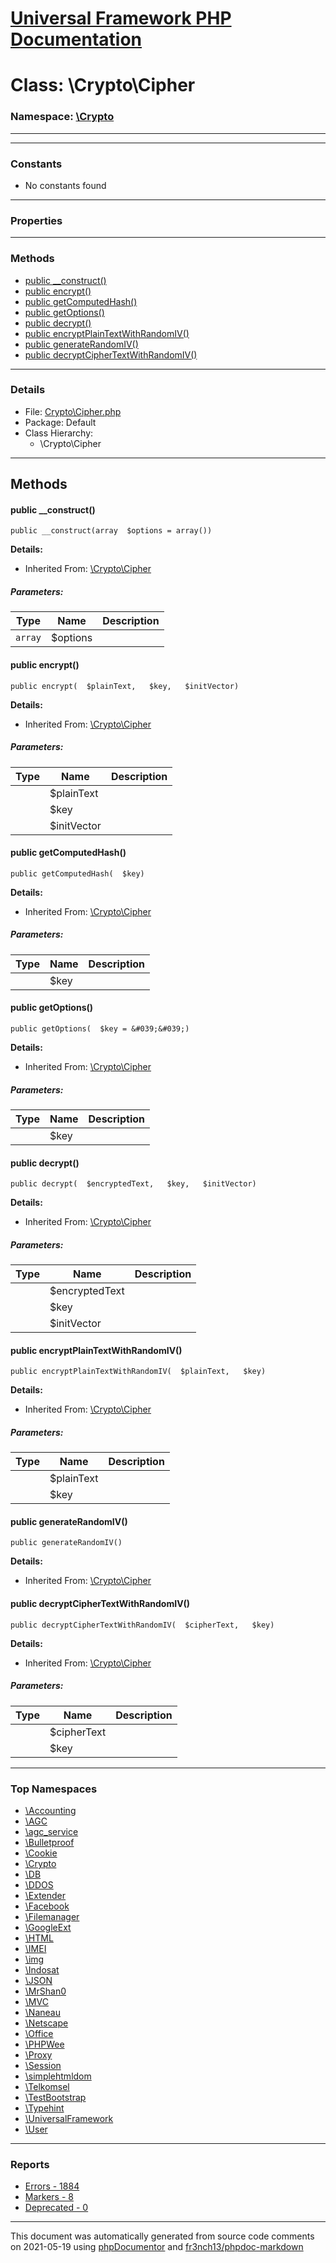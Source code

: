 # [Universal Framework PHP Documentation](../home.md)

# Class: \Crypto\Cipher
### Namespace: [\Crypto](../namespaces/Crypto.md)
---
---
### Constants
* No constants found
---
### Properties
---
### Methods
* [public __construct()](../classes/Crypto.Cipher.md#method___construct)
* [public encrypt()](../classes/Crypto.Cipher.md#method_encrypt)
* [public getComputedHash()](../classes/Crypto.Cipher.md#method_getComputedHash)
* [public getOptions()](../classes/Crypto.Cipher.md#method_getOptions)
* [public decrypt()](../classes/Crypto.Cipher.md#method_decrypt)
* [public encryptPlainTextWithRandomIV()](../classes/Crypto.Cipher.md#method_encryptPlainTextWithRandomIV)
* [public generateRandomIV()](../classes/Crypto.Cipher.md#method_generateRandomIV)
* [public decryptCipherTextWithRandomIV()](../classes/Crypto.Cipher.md#method_decryptCipherTextWithRandomIV)
---
### Details
* File: [Crypto\Cipher.php](../files/Crypto.Cipher.md)
* Package: Default
* Class Hierarchy:
  * \Crypto\Cipher

---
## Methods
<a name="method___construct" class="anchor"></a>
#### public __construct() 

```
public __construct(array  $options = array()) 
```

**Details:**
* Inherited From: [\Crypto\Cipher](../classes/Crypto.Cipher.md)
##### Parameters:
| Type | Name | Description |
| ---- | ---- | ----------- |
| <code>array</code> | $options  |  |




<a name="method_encrypt" class="anchor"></a>
#### public encrypt() 

```
public encrypt(  $plainText,   $key,   $initVector) 
```

**Details:**
* Inherited From: [\Crypto\Cipher](../classes/Crypto.Cipher.md)
##### Parameters:
| Type | Name | Description |
| ---- | ---- | ----------- |
| <code></code> | $plainText  |  |
| <code></code> | $key  |  |
| <code></code> | $initVector  |  |




<a name="method_getComputedHash" class="anchor"></a>
#### public getComputedHash() 

```
public getComputedHash(  $key) 
```

**Details:**
* Inherited From: [\Crypto\Cipher](../classes/Crypto.Cipher.md)
##### Parameters:
| Type | Name | Description |
| ---- | ---- | ----------- |
| <code></code> | $key  |  |




<a name="method_getOptions" class="anchor"></a>
#### public getOptions() 

```
public getOptions(  $key = &#039;&#039;) 
```

**Details:**
* Inherited From: [\Crypto\Cipher](../classes/Crypto.Cipher.md)
##### Parameters:
| Type | Name | Description |
| ---- | ---- | ----------- |
| <code></code> | $key  |  |




<a name="method_decrypt" class="anchor"></a>
#### public decrypt() 

```
public decrypt(  $encryptedText,   $key,   $initVector) 
```

**Details:**
* Inherited From: [\Crypto\Cipher](../classes/Crypto.Cipher.md)
##### Parameters:
| Type | Name | Description |
| ---- | ---- | ----------- |
| <code></code> | $encryptedText  |  |
| <code></code> | $key  |  |
| <code></code> | $initVector  |  |




<a name="method_encryptPlainTextWithRandomIV" class="anchor"></a>
#### public encryptPlainTextWithRandomIV() 

```
public encryptPlainTextWithRandomIV(  $plainText,   $key) 
```

**Details:**
* Inherited From: [\Crypto\Cipher](../classes/Crypto.Cipher.md)
##### Parameters:
| Type | Name | Description |
| ---- | ---- | ----------- |
| <code></code> | $plainText  |  |
| <code></code> | $key  |  |




<a name="method_generateRandomIV" class="anchor"></a>
#### public generateRandomIV() 

```
public generateRandomIV() 
```

**Details:**
* Inherited From: [\Crypto\Cipher](../classes/Crypto.Cipher.md)




<a name="method_decryptCipherTextWithRandomIV" class="anchor"></a>
#### public decryptCipherTextWithRandomIV() 

```
public decryptCipherTextWithRandomIV(  $cipherText,   $key) 
```

**Details:**
* Inherited From: [\Crypto\Cipher](../classes/Crypto.Cipher.md)
##### Parameters:
| Type | Name | Description |
| ---- | ---- | ----------- |
| <code></code> | $cipherText  |  |
| <code></code> | $key  |  |





---

### Top Namespaces

* [\Accounting](../namespaces/Accounting.md)
* [\AGC](../namespaces/AGC.md)
* [\agc_service](../namespaces/agc_service.md)
* [\Bulletproof](../namespaces/Bulletproof.md)
* [\Cookie](../namespaces/Cookie.md)
* [\Crypto](../namespaces/Crypto.md)
* [\DB](../namespaces/DB.md)
* [\DDOS](../namespaces/DDOS.md)
* [\Extender](../namespaces/Extender.md)
* [\Facebook](../namespaces/Facebook.md)
* [\Filemanager](../namespaces/Filemanager.md)
* [\GoogleExt](../namespaces/GoogleExt.md)
* [\HTML](../namespaces/HTML.md)
* [\IMEI](../namespaces/IMEI.md)
* [\img](../namespaces/img.md)
* [\Indosat](../namespaces/Indosat.md)
* [\JSON](../namespaces/JSON.md)
* [\MrShan0](../namespaces/MrShan0.md)
* [\MVC](../namespaces/MVC.md)
* [\Naneau](../namespaces/Naneau.md)
* [\Netscape](../namespaces/Netscape.md)
* [\Office](../namespaces/Office.md)
* [\PHPWee](../namespaces/PHPWee.md)
* [\Proxy](../namespaces/Proxy.md)
* [\Session](../namespaces/Session.md)
* [\simplehtmldom](../namespaces/simplehtmldom.md)
* [\Telkomsel](../namespaces/Telkomsel.md)
* [\TestBootstrap](../namespaces/TestBootstrap.md)
* [\Typehint](../namespaces/Typehint.md)
* [\UniversalFramework](../namespaces/UniversalFramework.md)
* [\User](../namespaces/User.md)

---

### Reports
* [Errors - 1884](../reports/errors.md)
* [Markers - 8](../reports/markers.md)
* [Deprecated - 0](../reports/deprecated.md)

---

This document was automatically generated from source code comments on 2021-05-19 using [phpDocumentor](http://www.phpdoc.org/) and [fr3nch13/phpdoc-markdown](https://github.com/fr3nch13/phpdoc-markdown)

